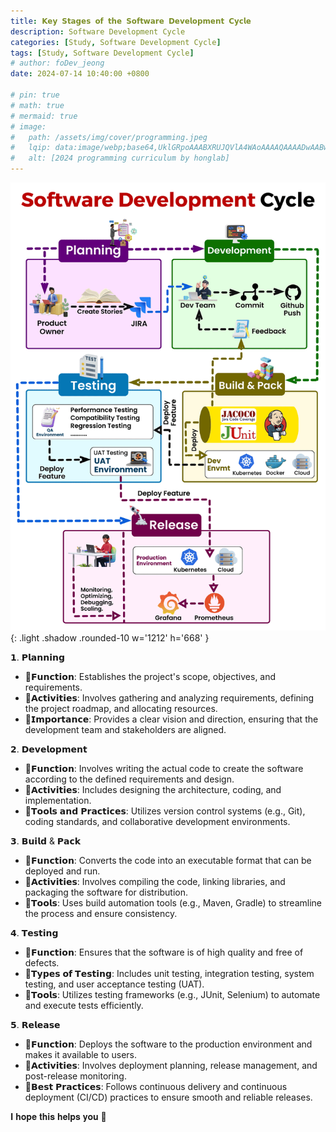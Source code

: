 ```yaml
---
title: 𝗞𝗲𝘆 𝗦𝘁𝗮𝗴𝗲𝘀 𝗼𝗳 𝘁𝗵𝗲 𝗦𝗼𝗳𝘁𝘄𝗮𝗿𝗲 𝗗𝗲𝘃𝗲𝗹𝗼𝗽𝗺𝗲𝗻𝘁 𝗖𝘆𝗰𝗹𝗲
description: Software Development Cycle
categories: [Study, Software Development Cycle]
tags: [Study, Software Development Cycle]
# author: foDev_jeong
date: 2024-07-14 10:40:00 +0800

# pin: true
# math: true
# mermaid: true
# image:
#   path: /assets/img/cover/programming.jpeg
#   lqip: data:image/webp;base64,UklGRpoAAABXRUJQVlA4WAoAAAAQAAAADwAABwAAQUxQSDIAAAARL0AmbZurmr57yyIiqE8oiG0bejIYEQTgqiDA9vqnsUSI6H+oAERp2HZ65qP/VIAWAFZQOCBCAAAA8AEAnQEqEAAIAAVAfCWkAALp8sF8rgRgAP7o9FDvMCkMde9PK7euH5M1m6VWoDXf2FkP3BqV0ZYbO6NA/VFIAAAA
#   alt: [2024 programming curriculum by honglab]
---
```


![ Software Development Cycle ](/assets/img/blog/Software-Development-cycle.gif){: .light .shadow .rounded-10 w='1212' h='668' }

𝟭. 𝗣𝗹𝗮𝗻𝗻𝗶𝗻𝗴

- 🔹𝗙𝘂𝗻𝗰𝘁𝗶𝗼𝗻: Establishes the project's scope, objectives, and requirements.
- 🔹𝗔𝗰𝘁𝗶𝘃𝗶𝘁𝗶𝗲𝘀: Involves gathering and analyzing requirements, defining the project roadmap, and allocating resources.
- 🔹𝗜𝗺𝗽𝗼𝗿𝘁𝗮𝗻𝗰𝗲: Provides a clear vision and direction, ensuring that the development team and stakeholders are aligned.

𝟮. 𝗗𝗲𝘃𝗲𝗹𝗼𝗽𝗺𝗲𝗻𝘁

- 🔹𝗙𝘂𝗻𝗰𝘁𝗶𝗼𝗻: Involves writing the actual code to create the software according to the defined requirements and design.
- 🔹𝗔𝗰𝘁𝗶𝘃𝗶𝘁𝗶𝗲𝘀: Includes designing the architecture, coding, and implementation.
- 🔹𝗧𝗼𝗼𝗹𝘀 𝗮𝗻𝗱 𝗣𝗿𝗮𝗰𝘁𝗶𝗰𝗲𝘀: Utilizes version control systems (e.g., Git), coding standards, and collaborative development environments.

𝟯. 𝗕𝘂𝗶𝗹𝗱 & 𝗣𝗮𝗰𝗸

- 🔹𝗙𝘂𝗻𝗰𝘁𝗶𝗼𝗻: Converts the code into an executable format that can be deployed and run.
- 🔹𝗔𝗰𝘁𝗶𝘃𝗶𝘁𝗶𝗲𝘀: Involves compiling the code, linking libraries, and packaging the software for distribution.
- 🔹𝗧𝗼𝗼𝗹𝘀: Uses build automation tools (e.g., Maven, Gradle) to streamline the process and ensure consistency.

𝟰. 𝗧𝗲𝘀𝘁𝗶𝗻𝗴

- 🔹𝗙𝘂𝗻𝗰𝘁𝗶𝗼𝗻: Ensures that the software is of high quality and free of defects.
- 🔹𝗧𝘆𝗽𝗲𝘀 𝗼𝗳 𝗧𝗲𝘀𝘁𝗶𝗻𝗴: Includes unit testing, integration testing, system testing, and user acceptance testing (UAT).
- 🔹𝗧𝗼𝗼𝗹𝘀: Utilizes testing frameworks (e.g., JUnit, Selenium) to automate and execute tests efficiently.

𝟱. 𝗥𝗲𝗹𝗲𝗮𝘀𝗲

- 🔹𝗙𝘂𝗻𝗰𝘁𝗶𝗼𝗻: Deploys the software to the production environment and makes it available to users.
- 🔹𝗔𝗰𝘁𝗶𝘃𝗶𝘁𝗶𝗲𝘀: Involves deployment planning, release management, and post-release monitoring.
- 🔹𝗕𝗲𝘀𝘁 𝗣𝗿𝗮𝗰𝘁𝗶𝗰𝗲𝘀: Follows continuous delivery and continuous deployment (CI/CD) practices to ensure smooth and reliable releases.

𝐈 𝐡𝐨𝐩𝐞 𝐭𝐡𝐢𝐬 𝐡𝐞𝐥𝐩𝐬 𝐲𝐨𝐮 🙌

